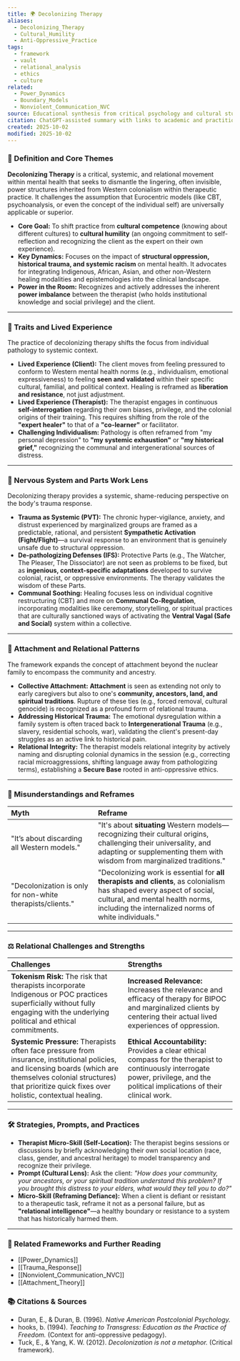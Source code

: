 ```yaml
---
title: 🌍 Decolonizing Therapy
aliases:
  - Decolonizing_Therapy
  - Cultural_Humility
  - Anti-Oppressive_Practice
tags:
  - framework
  - vault
  - relational_analysis
  - ethics
  - culture
related:
  - Power_Dynamics
  - Boundary_Models
  - Nonviolent_Communication_NVC
source: Educational synthesis from critical psychology and cultural studies
citation: ChatGPT-assisted summary with links to academic and practitioner materials
created: 2025-10-02
modified: 2025-10-02
---
```

### 🧩 Definition and Core Themes

**Decolonizing Therapy** is a critical, systemic, and relational movement within mental health that seeks to dismantle the lingering, often invisible, power structures inherited from Western colonialism within therapeutic practice. It challenges the assumption that Eurocentric models (like CBT, psychoanalysis, or even the concept of the individual self) are universally applicable or superior.

-   **Core Goal:** To shift practice from **cultural competence** (knowing about different cultures) to **cultural humility** (an ongoing commitment to self-reflection and recognizing the client as the expert on their own experience).
-   **Key Dynamics:** Focuses on the impact of **structural oppression, historical trauma, and systemic racism** on mental health. It advocates for integrating Indigenous, African, Asian, and other non-Western healing modalities and epistemologies into the clinical landscape.
-   **Power in the Room:** Recognizes and actively addresses the inherent **power imbalance** between the therapist (who holds institutional knowledge and social privilege) and the client.

---

### 🌿 Traits and Lived Experience

The practice of decolonizing therapy shifts the focus from individual pathology to systemic context.

-   **Lived Experience (Client):** The client moves from feeling pressured to conform to Western mental health norms (e.g., individualism, emotional expressiveness) to feeling **seen and validated** within their specific cultural, familial, and political context. Healing is reframed as **liberation and resistance**, not just adjustment.
-   **Lived Experience (Therapist):** The therapist engages in continuous **self-interrogation** regarding their own biases, privilege, and the colonial origins of their training. This requires shifting from the role of the **"expert healer"** to that of a **"co-learner"** or facilitator.
-   **Challenging Individualism:** Pathology is often reframed from "my personal depression" to **"my systemic exhaustion"** or **"my historical grief,"** recognizing the communal and intergenerational sources of distress.

---

### 🧠 Nervous System and Parts Work Lens

Decolonizing therapy provides a systemic, shame-reducing perspective on the body's trauma response.

-   **Trauma as Systemic (PVT):** The chronic hyper-vigilance, anxiety, and distrust experienced by marginalized groups are framed as a predictable, rational, and persistent **Sympathetic Activation (Fight/Flight)**—a survival response to an environment that is genuinely unsafe due to structural oppression.
-   **De-pathologizing Defenses (IFS):** Protective Parts (e.g., The Watcher, The Pleaser, The Dissociator) are not seen as problems to be fixed, but as **ingenious, context-specific adaptations** developed to survive colonial, racist, or oppressive environments. The therapy validates the wisdom of these Parts.
-   **Communal Soothing:** Healing focuses less on individual cognitive restructuring (CBT) and more on **Communal Co-Regulation**, incorporating modalities like ceremony, storytelling, or spiritual practices that are culturally sanctioned ways of activating the **Ventral Vagal (Safe and Social)** system within a collective.

---

### 💞 Attachment and Relational Patterns

The framework expands the concept of attachment beyond the nuclear family to encompass the community and ancestry.

-   **Collective Attachment:** **Attachment** is seen as extending not only to early caregivers but also to one's **community, ancestors, land, and spiritual traditions**. Rupture of these ties (e.g., forced removal, cultural genocide) is recognized as a profound form of relational trauma.
-   **Addressing Historical Trauma:** The emotional dysregulation within a family system is often traced back to **Intergenerational Trauma** (e.g., slavery, residential schools, war), validating the client's present-day struggles as an active link to historical pain.
-   **Relational Integrity:** The therapist models relational integrity by actively naming and disrupting colonial dynamics in the session (e.g., correcting racial microaggressions, shifting language away from pathologizing terms), establishing a **Secure Base** rooted in anti-oppressive ethics.

---

### 🔄 Misunderstandings and Reframes

| Myth | Reframe |
| :--- | :--- |
| "It’s about discarding all Western models." | "It's about **situating** Western models—recognizing their cultural origins, challenging their universality, and adapting or supplementing them with wisdom from marginalized traditions." |
| "Decolonization is only for non-white therapists/clients." | "Decolonizing work is essential for **all therapists and clients**, as colonialism has shaped every aspect of social, cultural, and mental health norms, including the internalized norms of white individuals." |

---

### ⚖️ Relational Challenges and Strengths

| Challenges | Strengths |
| :--- | :--- |
| **Tokenism Risk:** The risk that therapists incorporate Indigenous or POC practices superficially without fully engaging with the underlying political and ethical commitments. | **Increased Relevance:** Increases the relevance and efficacy of therapy for BIPOC and marginalized clients by centering their actual lived experiences of oppression. |
| **Systemic Pressure:** Therapists often face pressure from insurance, institutional policies, and licensing boards (which are themselves colonial structures) that prioritize quick fixes over holistic, contextual healing. | **Ethical Accountability:** Provides a clear ethical compass for the therapist to continuously interrogate power, privilege, and the political implications of their clinical work. |

---

### 🛠️ Strategies, Prompts, and Practices

-   **Therapist Micro-Skill (Self-Location):** The therapist begins sessions or discussions by briefly acknowledging their own social location (race, class, gender, and ancestral heritage) to model transparency and recognize their privilege.
-   **Prompt (Cultural Lens):** Ask the client: *"How does your community, your ancestors, or your spiritual tradition understand this problem? If you brought this distress to your elders, what would they tell you to do?"*
-   **Micro-Skill (Reframing Defiance):** When a client is defiant or resistant to a therapeutic task, reframe it not as a personal failure, but as **"relational intelligence"**—a healthy boundary or resistance to a system that has historically harmed them.

---

### 🔗 Related Frameworks and Further Reading

-   [[Power_Dynamics]]
-   [[Trauma_Response]]
-   [[Nonviolent_Communication_NVC]]
-   [[Attachment_Theory]]

### 📚 Citations & Sources

-   Duran, E., & Duran, B. (1996). *Native American Postcolonial Psychology.*
-   hooks, b. (1994). *Teaching to Transgress: Education as the Practice of Freedom.* (Context for anti-oppressive pedagogy).
-   Tuck, E., & Yang, K. W. (2012). *Decolonization is not a metaphor.* (Critical framework).